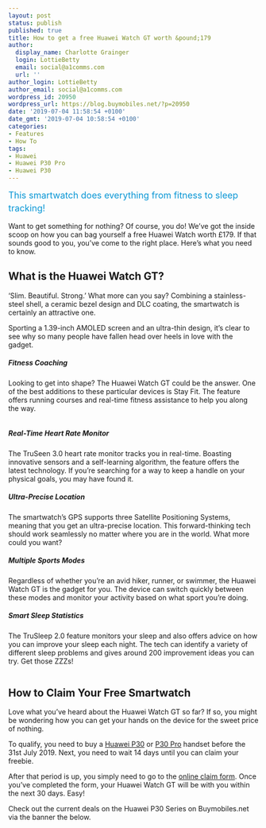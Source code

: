 ```yaml
---
layout: post
status: publish
published: true
title: How to get a free Huawei Watch GT worth &pound;179
author:
  display_name: Charlotte Grainger
  login: LottieBetty
  email: social@a1comms.com
  url: ''
author_login: LottieBetty
author_email: social@a1comms.com
wordpress_id: 20950
wordpress_url: https://blog.buymobiles.net/?p=20950
date: '2019-07-04 11:58:54 +0100'
date_gmt: '2019-07-04 10:58:54 +0100'
categories:
- Features
- How To
tags:
- Huawei
- Huawei P30 Pro
- Huawei P30
---
```

<p><!-- wp:paragraph --></p>
<p><span class="postStandFirst" style="color: #0896d5; line-height: 26px; font-size: 18px;">This smartwatch does everything from fitness to sleep tracking!</span></p>
<p><!-- /wp:paragraph --></p>
<p><!-- wp:paragraph --></p>
<p>Want to get something for nothing? Of course, you do! We&rsquo;ve got the inside scoop on how you can bag yourself a free Huawei Watch worth &pound;179. If that sounds good to you, you&rsquo;ve come to the right place. Here&rsquo;s what you need to know.</p>
<p><!-- /wp:paragraph --></p>
<p><!-- wp:heading --></p>
<h2>What is the Huawei Watch GT?</h2>
<p><!-- /wp:heading --></p>
<p><!-- wp:paragraph --></p>
<p>&lsquo;Slim. Beautiful. Strong.&rsquo; What more can you say? Combining a stainless-steel shell, a ceramic bezel design and DLC coating, the smartwatch is certainly an attractive one.</p>
<p><!-- /wp:paragraph --></p>
<p><!-- wp:paragraph --></p>
<p>Sporting a 1.39-inch AMOLED screen and an ultra-thin design, it&rsquo;s clear to see why so many people have fallen head over heels in love with the gadget.</p>
<p><!-- /wp:paragraph --></p>
<p><!-- wp:heading {"level":5} --></p>
<h5>Fitness Coaching</h5>
<p><!-- /wp:heading --></p>
<p><!-- wp:paragraph --></p>
<p>Looking to get into shape? The Huawei Watch GT could be the answer. One of the best additions to these particular devices is Stay Fit. The feature offers running courses and real-time fitness assistance to help you along the way.</p>
<p><!-- /wp:paragraph --></p>
<p><!-- wp:image {"id":20956} --></p>
<figure class="wp-block-image"><img src="https://storage.googleapis.com/a1comms-blog-buymobiles/1/2019/07/huawei-watch-gt-coaching-modes.jpg" alt="" class="wp-image-20956"/></figure>
<p><!-- /wp:image --></p>
<p><!-- wp:heading {"level":5} --></p>
<h5>Real-Time Heart Rate Monitor</h5>
<p><!-- /wp:heading --></p>
<p><!-- wp:paragraph --></p>
<p>The TruSeen 3.0 heart rate monitor tracks you in real-time. Boasting innovative sensors and a self-learning algorithm, the feature offers the latest technology. If you&rsquo;re searching for a way to keep a handle on your physical goals, you may have found it.</p>
<p><!-- /wp:paragraph --></p>
<p><!-- wp:heading {"level":5} --></p>
<h5>Ultra-Precise Location</h5>
<p><!-- /wp:heading --></p>
<p><!-- wp:paragraph --></p>
<p>The smartwatch&rsquo;s GPS supports three Satellite Positioning Systems, meaning that you get an ultra-precise location. This forward-thinking tech should work seamlessly no matter where you are in the world. What more could you want?</p>
<p><!-- /wp:paragraph --></p>
<p><!-- wp:heading {"level":5} --></p>
<h5>Multiple Sports Modes</h5>
<p><!-- /wp:heading --></p>
<p><!-- wp:paragraph --></p>
<p>Regardless of whether you&rsquo;re an avid hiker, runner, or swimmer, the Huawei Watch GT is the gadget for you. The device can switch quickly between these modes and monitor your activity based on what sport you&rsquo;re doing.</p>
<p><!-- /wp:paragraph --></p>
<p><!-- wp:heading {"level":5} --></p>
<h5>Smart Sleep Statistics</h5>
<p><!-- /wp:heading --></p>
<p><!-- wp:paragraph --></p>
<p>The TruSleep 2.0 feature monitors your sleep and also offers advice on how you can improve your sleep each night. The tech can identify a variety of different sleep problems and gives around 200 improvement ideas you can try. Get those ZZZs!</p>
<p><!-- /wp:paragraph --></p>
<p><!-- wp:image {"id":20955} --></p>
<figure class="wp-block-image"><img src="https://storage.googleapis.com/a1comms-blog-buymobiles/1/2019/07/huawei-watch-gt-sleep-tracking.jpg" alt="" class="wp-image-20955"/></figure>
<p><!-- /wp:image --></p>
<p><!-- wp:heading --></p>
<h2>How to Claim Your Free Smartwatch</h2>
<p><!-- /wp:heading --></p>
<p><!-- wp:paragraph --></p>
<p>Love what you&rsquo;ve heard about the Huawei Watch GT so far? If so, you might be wondering how you can get your hands on the device for the sweet price of nothing.</p>
<p><!-- /wp:paragraph --></p>
<p><!-- wp:paragraph --></p>
<p>To qualify, you need to buy a <a href="https://www.buymobiles.net/huawei/p30-black" target="_blank" rel="noopener noreferrer">Huawei P30</a> or <a href="https://www.buymobiles.net/huawei/p30-pro-128gb-black" target="_blank" rel="noopener noreferrer">P30 Pro</a> handset before the 31st July 2019. Next, you need to wait 14 days until you can claim your freebie.</p>
<p><!-- /wp:paragraph --></p>
<p><!-- wp:paragraph --></p>
<p>After that period is up, you simply need to go to the <a href="https://consumer.huaweipromo.co.uk/gb/en/claims/p30julywatchgt/early">online claim form</a>. Once you&rsquo;ve completed the form, your Huawei Watch GT will be with you within the next 30 days. Easy!</p>
<p><!-- /wp:paragraph --></p>
<p><!-- wp:paragraph --></p>
<p>Check out the current deals on the Huawei P30 Series on Buymobiles.net via the banner the below.</p>
<p><!-- /wp:paragraph --></p>
<p><!-- wp:image {"id":20487,"linkDestination":"custom"} --></p>
<figure class="wp-block-image"><a href="https://www.buymobiles.net/huawei/p30-pro-128gb-black" target="_blank" rel="noreferrer noopener"><img src="https://storage.googleapis.com/a1comms-blog-buymobiles/1/2019/03/huawei-p30-buy-now.jpg" alt="" class="wp-image-20487"/></a></figure>
<p><!-- /wp:image --></p>
